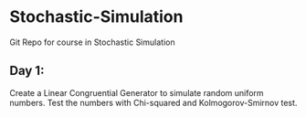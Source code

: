 # Stochastic-Simulation
Git Repo for course in Stochastic Simulation

## Day 1:
Create a Linear Congruential Generator to simulate random uniform numbers. Test the numbers with Chi-squared and Kolmogorov-Smirnov test.

